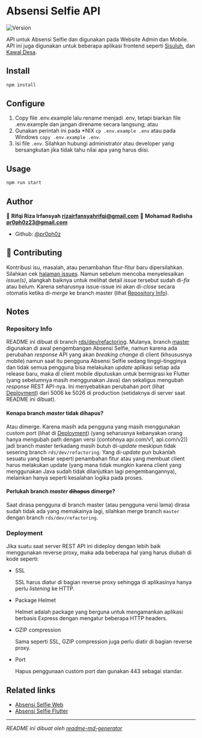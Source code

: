 # Absensi Selfie API
![Version](https://img.shields.io/badge/version-2.0.0-blue.svg)

API untuk Absensi Selfie dan digunakan pada Website Admin dan Mobile. API ini juga digunakan untuk beberapa aplikasi frontend seperti [Sisuluh](https://github.com/pptik/sisuluh-website), dan [Kawal Desa](https://github.com/pptik/kawal-desa).

## Install

```sh
npm install
```

## Configure

1. Copy file .env.example lalu rename menjadi .env, tetapi biarkan file .env.example dan jangan direname secara langsung; atau
2. Gunakan perintah ini pada *NIX `cp .env.example .env` atau pada Windows `copy .env.example .env`.
3. Isi file `.env`. Silahkan hubungi administrator atau developer yang bersangkutan jika tidak tahu nilai apa yang harus diisi.

## Usage

```sh
npm run start
```

## Author

👤 **Rifqi Riza Irfansyah <rizairfansyahrifqi@gmail.com>**
👤 **Mohamad Radisha <pr0ph0z23@gmail.com>**

* Github: [@pr0ph0z](https://github.com/rifqirizairfansyah)

## 🤝 Contributing

Kontribusi isu, masalah, atau penambahan fitur-fitur baru dipersilahkan.<br />Silahkan cek [halaman issues](https://github.com/pptik/dishub-tracker-api/issues). Namun sebelum mencoba menyelesaikan _issue(s)_, alangkah baiknya untuk melihat detail _issue_ tersebut sudah di-*fix* atau belum. Karena seharusnya issue-issue ini akan di-_close_ secara otomatis ketika di-_merge_ ke branch master (lihat [Repository Info](#repository-info)).

## Notes
### Repository Info
README ini dibuat di branch [rds/dev/refactoring](https://github.com/pptik/absensi-selfie-api/tree/rds/dev/refactoring). Mulanya, branch [master](https://github.com/pptik/absensi-selfie-api/tree/master) digunakan di awal pengembangan Absensi Selfie, namun karena ada perubahan _response_ API yang akan _breaking change_ di client (khsususnya mobile) namun saat itu pengguna Absensi Selfie sedang tinggi-tingginya dan tidak semua pengguna bisa melakukan *update* aplikasi setiap ada release baru, maka di client mobile diputuskan untuk bermigrasi ke Flutter (yang sebelumnya masih menggunakan Java) dan sekaligus mengubah _response_ REST API-nya. Ini menyebabkan perubahan port (lihat [Deployment](#deployment)) dari 5006 ke 5026 di production (setidaknya di server saat README ini dibuat).
#### Kenapa branch *master* tidak dihapus?
Atau dimerge. Karena masih ada pengguna yang masih menggunakan custom port (lihat di [Deployment](#deployment)) (yang seharusnya kebanyakan orang hanya mengubah path dengan versi (contohnya api.com/v1, api.com/v2)) jadi branch master terkadang masih butuh di-_update_ meskipun tidak sesering branch `rds/dev/refactoring`. Yang di-_update_ pun bukanlah sesuatu yang besar seperti penambahan fitur atau yang membuat client harus melakukan update (yang mana tidak mungkin karena client yang menggunakan Java sudah tidak dilanjutkan lagi pengembangannya), melainkan hanya seperti kesalahan logika pada proses.
#### Perlukah branch *master* ~~dihapus~~ dimerge?
Saat dirasa pengguna di branch master (atau pengguna versi lama) dirasa sudah tidak ada yang memakainya lagi, silahkan merge branch `master` dengan branch `rds/dev/refactoring`.

### Deployment
Jika suatu saat server REST API ini dideploy dengan lebih baik menggunakan reverse proxy, maka ada beberapa hal
yang harus diubah di kode seperti:
- SSL
  
  SSL harus diatur di bagian reverse proxy sehingga di aplikasinya hanya perlu _listening_ ke HTTP.
- Package Helmet
  
  Helmet adalah package yang berguna untuk mengamankan aplikasi berbasis Express dengan mengatur beberapa HTTP headers.
- GZIP compression
  
  Sama seperti SSL, GZIP compression juga perlu diatir di bagian reverse proxy.
- Port
  
  Hapus penggunaan custom port dan gunakan 443 sebagai standar.
## Related links

* [Absensi Selfie Web](https://github.com/pptik/absensi-selfie-web)
* [Absensi Selfie Flutter](https://github.com/pptik/absensi-selfie-flutter)

***
_README ini dibuat oleh [readme-md-generator](https://github.com/kefranabg/readme-md-generator)_

